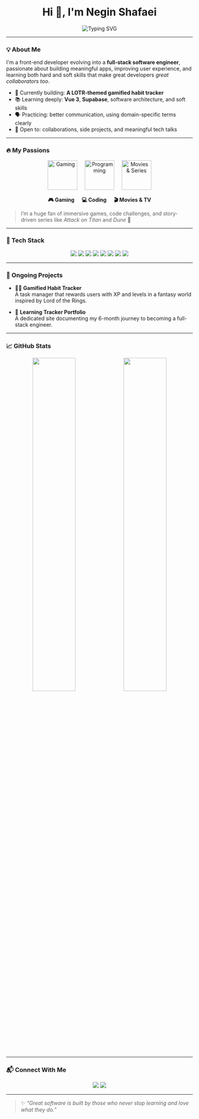 <h1 align="center">Hi 👋, I'm Negin Shafaei</h1>

<p align="center">
  <img src="https://readme-typing-svg.demolab.com?font=Fira+Code&size=22&duration=2000&pause=1000&center=true&vCenter=true&width=450&lines=Aspiring+Full-Stack+Engineer;Vue+%26+React+Enthusiast;Building+Gamified+Apps+That+Matter" alt="Typing SVG" />
</p>

---

### 💡 About Me

I'm a front-end developer evolving into a **full-stack software engineer**, passionate about building meaningful apps, improving user experience, and learning both hard and soft skills that make great developers *great collaborators too*.

- 🔭 Currently building: **A LOTR-themed gamified habit tracker**
- 📚 Learning deeply: **Vue 3**, **Supabase**, software architecture, and soft skills
- 🗣️ Practicing: better communication, using domain-specific terms clearly
- 🤝 Open to: collaborations, side projects, and meaningful tech talks

---

### 🔥 My Passions

<p align="center">
  <img src="https://img.icons8.com/clouds/100/controller.png" width="80" alt="Gaming" />
  &nbsp;&nbsp;&nbsp;
  <img src="https://img.icons8.com/clouds/100/source-code.png" width="80" alt="Programming" />
  &nbsp;&nbsp;&nbsp;
  <img src="https://img.icons8.com/?size=100&id=xrf3Mbb31rNc&format=png&color=000000" width="80" alt="Movies & Series" />
</p>

<p align="center">
  <b>🎮 Gaming &nbsp;&nbsp;&nbsp;&nbsp; 💻 Coding &nbsp;&nbsp;&nbsp;&nbsp; 🎬 Movies & TV</b>
</p>

> I’m a huge fan of immersive games, code challenges, and story-driven series like *Attack on Titan* and *Dune* 🌌

---

### 🧰 Tech Stack

<p align="center">
  <img src="https://img.shields.io/badge/Vue.js-4FC08D?style=for-the-badge&logo=vue.js&logoColor=white" />
  <img src="https://img.shields.io/badge/React-61DAFB?style=for-the-badge&logo=react&logoColor=black" />
  <img src="https://img.shields.io/badge/Next.js-000000?style=for-the-badge&logo=nextdotjs" />
  <img src="https://img.shields.io/badge/TailwindCSS-38B2AC?style=for-the-badge&logo=tailwind-css" />
  <img src="https://img.shields.io/badge/JavaScript-F7DF1E?style=for-the-badge&logo=javascript&logoColor=black" />
  <img src="https://img.shields.io/badge/Python-3776AB?style=for-the-badge&logo=python&logoColor=white" />
  <img src="https://img.shields.io/badge/Supabase-3ECF8E?style=for-the-badge&logo=supabase&logoColor=black" />
  <img src="https://img.shields.io/badge/GitLab-FC6D26?style=for-the-badge&logo=gitlab&logoColor=white" />
</p>

---

### 🚀 Ongoing Projects

- 🧙‍♀️ **Gamified Habit Tracker**  
  A task manager that rewards users with XP and levels in a fantasy world inspired by Lord of the Rings.

- 🧭 **Learning Tracker Portfolio**  
  A dedicated site documenting my 6-month journey to becoming a full-stack engineer.

---

### 📈 GitHub Stats

<p align="center">
  <img src="https://github-readme-stats.vercel.app/api?username=hmphne&show_icons=true&theme=radical&hide_border=true&count_private=true" width="48%" />
  <img src="https://github-readme-streak-stats.herokuapp.com/?user=hmphne&theme=radical&hide_border=true" width="48%" />
</p>

---

### 📬 Connect With Me

<p align="center">
  <a href="mailto:3rdoperson@gmail.com"><img src="https://img.shields.io/badge/Email-D14836?style=for-the-badge&logo=gmail&logoColor=white"/></a>
  <a href="https://www.linkedin.com/in/negin-shafaei/"><img src="https://img.shields.io/badge/LinkedIn-0077B5?style=for-the-badge&logo=linkedin&logoColor=white"/></a>
</p>

---

> ✨ *“Great software is built by those who never stop learning and love what they do.”*
